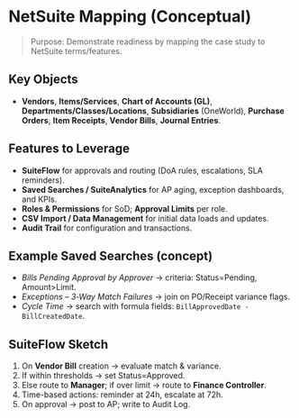 # NetSuite Mapping (Conceptual)

> Purpose: Demonstrate readiness by mapping the case study to NetSuite terms/features.

## Key Objects
- **Vendors**, **Items/Services**, **Chart of Accounts (GL)**, **Departments/Classes/Locations**, **Subsidiaries** (OneWorld), **Purchase Orders**, **Item Receipts**, **Vendor Bills**, **Journal Entries**.

## Features to Leverage
- **SuiteFlow** for approvals and routing (DoA rules, escalations, SLA reminders).  
- **Saved Searches / SuiteAnalytics** for AP aging, exception dashboards, and KPIs.  
- **Roles & Permissions** for SoD; **Approval Limits** per role.  
- **CSV Import / Data Management** for initial data loads and updates.  
- **Audit Trail** for configuration and transactions.

## Example Saved Searches (concept)
- *Bills Pending Approval by Approver* → criteria: Status=Pending, Amount>Limit.  
- *Exceptions – 3‑Way Match Failures* → join on PO/Receipt variance flags.  
- *Cycle Time* → search with formula fields: `BillApprovedDate - BillCreatedDate`.

## SuiteFlow Sketch
1. On **Vendor Bill** creation → evaluate match & variance.  
2. If within thresholds → set Status=Approved.  
3. Else route to **Manager**; if over limit → route to **Finance Controller**.  
4. Time-based actions: reminder at 24h, escalate at 72h.  
5. On approval → post to AP; write to Audit Log.
